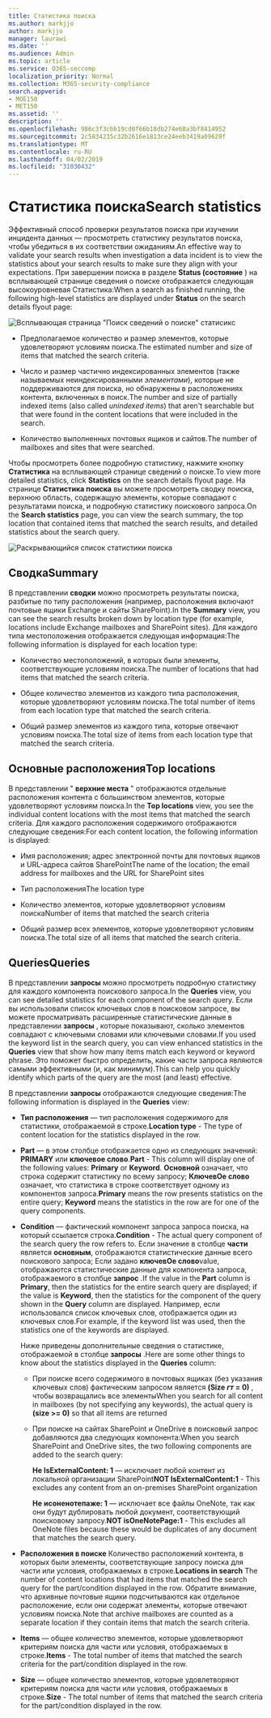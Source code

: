 ```yaml
---
title: Статистика поиска
ms.author: markjjo
author: markjjo
manager: laurawi
ms.date: ''
ms.audience: Admin
ms.topic: article
ms.service: O365-seccomp
localization_priority: Normal
ms.collection: M365-security-compliance
search.appverid:
- MOE150
- MET150
ms.assetid: ''
description: ''
ms.openlocfilehash: 986c3f3cbb19cd0f66b18db274e68a3bf8414952
ms.sourcegitcommit: 2c5834235c32b2616e1813ce24eeb3419a09629f
ms.translationtype: MT
ms.contentlocale: ru-RU
ms.lasthandoff: 04/02/2019
ms.locfileid: "31030432"
---
```

# <a name="search-statistics"></a><span data-ttu-id="4235b-102">Статистика поиска</span><span class="sxs-lookup"><span data-stu-id="4235b-102">Search statistics</span></span>

<span data-ttu-id="4235b-103">Эффективный способ проверки результатов поиска при изучении инцидента данных — просмотреть статистику результатов поиска, чтобы убедиться в их соответствии ожиданиям.</span><span class="sxs-lookup"><span data-stu-id="4235b-103">An effective way to validate your search results when investigation a data incident is to view the statistics about your search results to make sure they align with your expectations.</span></span> <span data-ttu-id="4235b-104">При завершении поиска в разделе **Status (состояние** ) на всплывающей странице сведения о поиске отображается следующая высокоуровневая Статистика:</span><span class="sxs-lookup"><span data-stu-id="4235b-104">When a search as finished running, the following high-level statistics are displayed under **Status** on the search details flyout page:</span></span>

![Всплывающая страница "Поиск сведений о поиске" статисикс](../media/SearchDetailsFlyout.png)

- <span data-ttu-id="4235b-106">Предполагаемое количество и размер элементов, которые удовлетворяют условиям поиска.</span><span class="sxs-lookup"><span data-stu-id="4235b-106">The estimated number and size of items that matched the search criteria.</span></span>

- <span data-ttu-id="4235b-107">Число и размер частично индексированных элементов (также называемых неиндексированными *элементами*), которые не поддерживаются для поиска, но обнаружены в расположениях контента, включенных в поиск.</span><span class="sxs-lookup"><span data-stu-id="4235b-107">The number and size of partially indexed items (also called *unindexed items*) that aren't searchable but that were found in the content locations that were included in the search.</span></span>

- <span data-ttu-id="4235b-108">Количество выполненных почтовых ящиков и сайтов.</span><span class="sxs-lookup"><span data-stu-id="4235b-108">The number of mailboxes and sites that were searched.</span></span>

<span data-ttu-id="4235b-109">Чтобы просмотреть более подробную статистику, нажмите кнопку **Статистика** на всплывающей странице сведений о поиске.</span><span class="sxs-lookup"><span data-stu-id="4235b-109">To view more detailed statistics, click **Statistics** on the search details flyout page.</span></span> <span data-ttu-id="4235b-110">На странице **Статистика поиска** вы можете просмотреть сводку поиска, верхнюю область, содержащую элементы, которые совпадают с результатами поиска, и подробную статистику поискового запроса.</span><span class="sxs-lookup"><span data-stu-id="4235b-110">On the **Search statistics** page, you can view the search summary, the top location that contained items that matched the search results, and detailed statistics about the search query.</span></span>

![Раскрывающийся список статистики поиска](../media/SearchStatisticsDropDownList.png)

## <a name="summary"></a><span data-ttu-id="4235b-112">Сводка</span><span class="sxs-lookup"><span data-stu-id="4235b-112">Summary</span></span>

<span data-ttu-id="4235b-113">В представлении **сводки** можно просмотреть результаты поиска, разбитые по типу расположения (например, расположения включают почтовые ящики Exchange и сайты SharePoint).</span><span class="sxs-lookup"><span data-stu-id="4235b-113">In the **Summary** view, you can see the search results broken down by location type (for example, locations include Exchange mailboxes and SharePoint sites).</span></span> <span data-ttu-id="4235b-114">Для каждого типа местоположения отображается следующая информация:</span><span class="sxs-lookup"><span data-stu-id="4235b-114">The following information is displayed for each location type:</span></span>

- <span data-ttu-id="4235b-115">Количество местоположений, в которых были элементы, соответствующие условиям поиска.</span><span class="sxs-lookup"><span data-stu-id="4235b-115">The number of locations that had items that matched the search criteria.</span></span>

- <span data-ttu-id="4235b-116">Общее количество элементов из каждого типа расположения, которые удовлетворяют условиям поиска.</span><span class="sxs-lookup"><span data-stu-id="4235b-116">The total number of items from each location type that matched the search criteria.</span></span>

- <span data-ttu-id="4235b-117">Общий размер элементов из каждого типа, которые отвечают условиям поиска.</span><span class="sxs-lookup"><span data-stu-id="4235b-117">The total size of items from each location type that matched the search criteria.</span></span>

## <a name="top-locations"></a><span data-ttu-id="4235b-118">Основные расположения</span><span class="sxs-lookup"><span data-stu-id="4235b-118">Top locations</span></span>

<span data-ttu-id="4235b-119">В представлении " **верхние места** " отображаются отдельные расположения контента с большинством элементов, которые удовлетворяют условиям поиска.</span><span class="sxs-lookup"><span data-stu-id="4235b-119">In the **Top locations** view, you see the individual content locations with the most items that matched the search criteria.</span></span> <span data-ttu-id="4235b-120">Для каждого расположения содержимого отображаются следующие сведения:</span><span class="sxs-lookup"><span data-stu-id="4235b-120">For each content location, the following information is displayed:</span></span>

- <span data-ttu-id="4235b-121">Имя расположения; адрес электронной почты для почтовых ящиков и URL-адреса сайтов SharePoint</span><span class="sxs-lookup"><span data-stu-id="4235b-121">The name of the location; the email address for mailboxes and the URL for SharePoint sites</span></span>

- <span data-ttu-id="4235b-122">Тип расположения</span><span class="sxs-lookup"><span data-stu-id="4235b-122">The location type</span></span>

- <span data-ttu-id="4235b-123">Количество элементов, которые удовлетворяют условиям поиска</span><span class="sxs-lookup"><span data-stu-id="4235b-123">Number of items that matched the search criteria</span></span>

- <span data-ttu-id="4235b-124">Общий размер всех элементов, которые удовлетворяют условиям поиска.</span><span class="sxs-lookup"><span data-stu-id="4235b-124">The total size of all items that matched the search criteria.</span></span>

## <a name="queries"></a><span data-ttu-id="4235b-125">Queries</span><span class="sxs-lookup"><span data-stu-id="4235b-125">Queries</span></span>

<span data-ttu-id="4235b-126">В представлении **запросы** можно просмотреть подробную статистику для каждого компонента поискового запроса.</span><span class="sxs-lookup"><span data-stu-id="4235b-126">In the **Queries** view, you can see detailed statistics for each component of the search query.</span></span> <span data-ttu-id="4235b-127">Если вы использовали список ключевых слов в поисковом запросе, вы можете просматривать расширенные статистические данные в представлении **запросы** , которые показывают, сколько элементов совпадают с ключевыми словами или ключевыми словами.</span><span class="sxs-lookup"><span data-stu-id="4235b-127">If you used the keyword list in the search query, you can view enhanced statistics in the **Queries** view  that show how many items match each keyword or keyword phrase.</span></span> <span data-ttu-id="4235b-128">Это поможет быстро определить, какие части запроса являются самыми эффективными (и, как минимум).</span><span class="sxs-lookup"><span data-stu-id="4235b-128">This can help you quickly identify which parts of the query are the most (and least) effective.</span></span> 

<span data-ttu-id="4235b-129">В представлении **запросы** отображаются следующие сведения:</span><span class="sxs-lookup"><span data-stu-id="4235b-129">The following information is displayed in the **Queries** view:</span></span>

 - <span data-ttu-id="4235b-130">**Тип расположения** — тип расположения содержимого для статистики, отображаемой в строке.</span><span class="sxs-lookup"><span data-stu-id="4235b-130">**Location type** - The type of content location for the statistics displayed in the row.</span></span>

- <span data-ttu-id="4235b-131">**Part** — в этом столбце отображается одно из следующих значений: **PRIMARY** или **ключевое слово**.</span><span class="sxs-lookup"><span data-stu-id="4235b-131">**Part** - This column will display one of the following values: **Primary** or **Keyword**.</span></span> <span data-ttu-id="4235b-132">**Основной** означает, что строка содержит статистику по всему запросу; **КлючевОе слово** означает, что статистика в строке соответствует одному из компонентов запроса.</span><span class="sxs-lookup"><span data-stu-id="4235b-132">**Primary** means the row presents statistics on the entire query; **Keyword** means the statistics in the row are for one of the query components.</span></span>

- <span data-ttu-id="4235b-133">**Condition** — фактический компонент запроса запроса поиска, на который ссылается строка.</span><span class="sxs-lookup"><span data-stu-id="4235b-133">**Condition** - The actual query component of the search query the row refers to.</span></span> <span data-ttu-id="4235b-134">Если значение в столбце **части** является **основным**, отображаются статистические данные всего поискового запроса; Если задано **ключевОе слово**value, отображаются статистические данные для компонента запроса, отображаемого в столбце **запрос** .</span><span class="sxs-lookup"><span data-stu-id="4235b-134">If the value in the **Part** column is **Primary**, then the statistics for the entire search query are displayed; if the value is **Keyword**, then the statistics for the component of the query shown in the **Query** column are displayed.</span></span> <span data-ttu-id="4235b-135">Например, если использовался список ключевых слов, отображается один из ключевых слов.</span><span class="sxs-lookup"><span data-stu-id="4235b-135">For example, if the keyword list was used, then the statistics one of the keywords are displayed.</span></span>

  <span data-ttu-id="4235b-136">Ниже приведены дополнительные сведения о статистике, отображаемой в столбце **запросы** .</span><span class="sxs-lookup"><span data-stu-id="4235b-136">Here are some other things to know about the statistics displayed in the **Queries** column:</span></span>
  
  - <span data-ttu-id="4235b-137">При поиске всего содержимого в почтовых ящиках (без указания ключевых слов) фактическим запросом является **(Size _гт_ = 0)** , чтобы возвращались все элементы</span><span class="sxs-lookup"><span data-stu-id="4235b-137">When you search for all content in mailboxes (by not specifying any keywords), the actual query is **(size >= 0)** so that all items are returned</span></span>
  
  - <span data-ttu-id="4235b-138">При поиске на сайтах SharePoint и OneDrive в поисковый запрос добавляются два следующих компонента:</span><span class="sxs-lookup"><span data-stu-id="4235b-138">When you search SharePoint and OneDrive sites, the two following components are added to the search query:</span></span>
    
    <span data-ttu-id="4235b-139">**Не IsExternalContent: 1** — исключает любой контент из локальной организации SharePoint</span><span class="sxs-lookup"><span data-stu-id="4235b-139">**NOT IsExternalContent:1** - This excludes any content from an on-premises SharePoint organization</span></span>
    
    <span data-ttu-id="4235b-140">**Не исоненотепаже: 1** — исключает все файлы OneNote, так как они будут дублировать любой документ, соответствующий поисковому запросу.</span><span class="sxs-lookup"><span data-stu-id="4235b-140">**NOT isOneNotePage:1** - This excludes all OneNote files because these would be duplicates of any document that matches the search query.</span></span>

- <span data-ttu-id="4235b-141">**Расположения в поиске** Количество расположений контента, в которых были элементы, соответствующие запросу поиска для части или условия, отображаемых в строке.</span><span class="sxs-lookup"><span data-stu-id="4235b-141">**Locations in search** The number of content locations that had items that matched the search query for the part/condition displayed in the row.</span></span> <span data-ttu-id="4235b-142">Обратите внимание, что архивные почтовые ящики подсчитываются как отдельное расположение, если они содержат элементы, которые отвечают условиям поиска.</span><span class="sxs-lookup"><span data-stu-id="4235b-142">Note that archive mailboxes are counted as a separate location if they contain items that match the search criteria.</span></span>

- <span data-ttu-id="4235b-143">**Items** — общее количество элементов, которые удовлетворяют критериям поиска для части или условия, отображаемых в строке.</span><span class="sxs-lookup"><span data-stu-id="4235b-143">**Items** - The total number of items that matched the search criteria for the part/condition displayed in the row.</span></span>

- <span data-ttu-id="4235b-144">**Size** — общее количество элементов, которые удовлетворяют критериям поиска для части или условия, отображаемых в строке.</span><span class="sxs-lookup"><span data-stu-id="4235b-144">**Size** - The total number of items that matched the search criteria for the part/condition displayed in the row.</span></span>